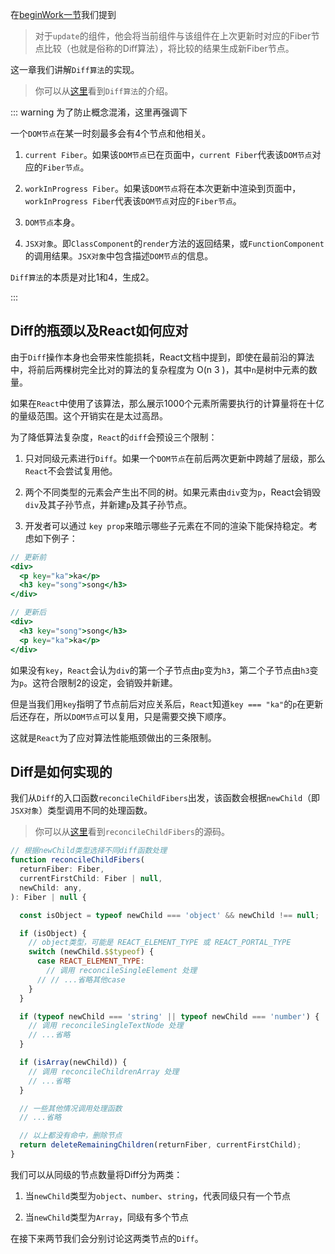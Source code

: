 在[beginWork一节](../process/beginWork.html#reconcilechildren)我们提到

> 对于`update`的组件，他会将当前组件与该组件在上次更新时对应的Fiber节点比较（也就是俗称的Diff算法），将比较的结果生成新Fiber节点。

这一章我们讲解`Diff算法`的实现。

> 你可以从[这里](https://zh-hans.reactjs.org/docs/reconciliation.html#the-diffing-algorithm)看到`Diff算法`的介绍。

::: warning 为了防止概念混淆，这里再强调下

一个`DOM节点`在某一时刻最多会有4个节点和他相关。

1. `current Fiber`。如果该`DOM节点`已在页面中，`current Fiber`代表该`DOM节点`对应的`Fiber节点`。

2. `workInProgress Fiber`。如果该`DOM节点`将在本次更新中渲染到页面中，`workInProgress Fiber`代表该`DOM节点`对应的`Fiber节点`。

3. `DOM节点`本身。

4. `JSX对象`。即`ClassComponent`的`render`方法的返回结果，或`FunctionComponent`的调用结果。`JSX对象`中包含描述`DOM节点`的信息。

`Diff算法`的本质是对比1和4，生成2。

:::


## Diff的瓶颈以及React如何应对

由于`Diff`操作本身也会带来性能损耗，React文档中提到，即使在最前沿的算法中，将前后两棵树完全比对的算法的复杂程度为 O(n 3 )，其中`n`是树中元素的数量。

如果在`React`中使用了该算法，那么展示1000个元素所需要执行的计算量将在十亿的量级范围。这个开销实在是太过高昂。

为了降低算法复杂度，`React`的`diff`会预设三个限制：

1. 只对同级元素进行`Diff`。如果一个`DOM节点`在前后两次更新中跨越了层级，那么`React`不会尝试复用他。

2. 两个不同类型的元素会产生出不同的树。如果元素由`div`变为`p`，React会销毁`div`及其子孙节点，并新建`p`及其子孙节点。

3. 开发者可以通过 `key prop`来暗示哪些子元素在不同的渲染下能保持稳定。考虑如下例子：

```jsx
// 更新前
<div>
  <p key="ka">ka</p>
  <h3 key="song">song</h3>
</div>

// 更新后
<div>
  <h3 key="song">song</h3>
  <p key="ka">ka</p>
</div>

```
如果没有`key`，`React`会认为`div`的第一个子节点由`p`变为`h3`，第二个子节点由`h3`变为`p`。这符合限制2的设定，会销毁并新建。

但是当我们用`key`指明了节点前后对应关系后，`React`知道`key === "ka"`的`p`在更新后还存在，所以`DOM节点`可以复用，只是需要交换下顺序。

这就是`React`为了应对算法性能瓶颈做出的三条限制。

## Diff是如何实现的

我们从`Diff`的入口函数`reconcileChildFibers`出发，该函数会根据`newChild`（即`JSX对象`）类型调用不同的处理函数。

> 你可以从[这里](https://github.com/facebook/react/blob/master/packages/react-reconciler/src/ReactChildFiber.new.js#L1272)看到`reconcileChildFibers`的源码。

```js
// 根据newChild类型选择不同diff函数处理
function reconcileChildFibers(
  returnFiber: Fiber,
  currentFirstChild: Fiber | null,
  newChild: any,
): Fiber | null {

  const isObject = typeof newChild === 'object' && newChild !== null;

  if (isObject) {
    // object类型，可能是 REACT_ELEMENT_TYPE 或 REACT_PORTAL_TYPE
    switch (newChild.$$typeof) {
      case REACT_ELEMENT_TYPE:
        // 调用 reconcileSingleElement 处理
      // // ...省略其他case
    }
  }

  if (typeof newChild === 'string' || typeof newChild === 'number') {
    // 调用 reconcileSingleTextNode 处理
    // ...省略
  }

  if (isArray(newChild)) {
    // 调用 reconcileChildrenArray 处理
    // ...省略
  }

  // 一些其他情况调用处理函数
  // ...省略

  // 以上都没有命中，删除节点
  return deleteRemainingChildren(returnFiber, currentFirstChild);
}
```

我们可以从同级的节点数量将Diff分为两类：

1. 当`newChild`类型为`object`、`number`、`string`，代表同级只有一个节点

2. 当`newChild`类型为`Array`，同级有多个节点

在接下来两节我们会分别讨论这两类节点的`Diff`。
